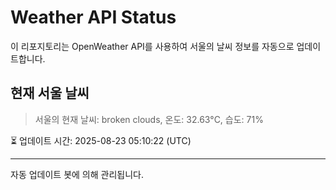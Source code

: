 
# Weather API Status

이 리포지토리는 OpenWeather API를 사용하여 서울의 날씨 정보를 자동으로 업데이트합니다.

## 현재 서울 날씨
> 서울의 현재 날씨: broken clouds, 온도: 32.63°C, 습도: 71%

⏳ 업데이트 시간: 2025-08-23 05:10:22 (UTC)

---
자동 업데이트 봇에 의해 관리됩니다.
